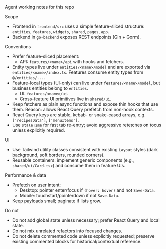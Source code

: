 Agent working notes for this repo

Scope
- Frontend in `frontend/src` uses a simple feature-sliced structure: `entities`, `features`, `widgets`, `shared`, `pages`, `app`.
- Backend in `go-backend` exposes REST endpoints (Gin + Gorm).

Conventions
- Prefer feature-sliced placement:
  - API: `features/<name>/api` with hooks and fetchers.
- Entity types live under `entities/<name>/model` and are exported via `entities/<name>/index.ts`. Features consume entity types from `@/entities/...`.
- Feature-local types (UI-only) can live under `features/<name>/model`, but business entities belong to `entities`.
  - UI: `features/<name>/ui`.
  - Cross-feature UI primitives live in `shared/ui`.
- Keep fetchers as plain async functions and expose thin hooks that use them. Reason: allows React Query prefetch from non-hook contexts.
- React Query keys are stable, kebab- or snake-cased arrays, e.g. `['recipesData']`, `['menuItems']`.
- Use `staleTime` for fast tab re-entry; avoid aggressive refetches on focus unless explicitly required.

UI
- Use Tailwind utility classes consistent with existing `Layout` styles (dark background, soft borders, rounded corners).
- Reusable containers: implement generic components (e.g., `shared/ui/Card.tsx`) and consume them in feature UIs.

Performance & data
- Prefetch on user intent:
  - Desktop: pointer enter/focus if `(hover: hover)` and not `Save-Data`.
  - Mobile: touchstart/pointerdown if not `Save-Data`.
- Keep payloads small; paginate if lists grow.

Do not
- Do not add global state unless necessary; prefer React Query and local state.
- Do not mix unrelated refactors into focused changes.
- Do not delete commented code unless explicitly requested; preserve existing commented blocks for historical/contextual reference.
